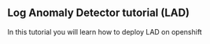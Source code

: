 ## Log Anomaly Detector tutorial (LAD)
In this tutorial you will learn how to deploy LAD on openshift  
